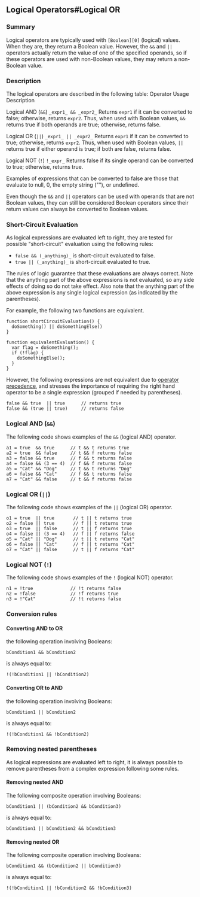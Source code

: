 ## Logical Operators\#Logical OR

### Summary

Logical operators are typically used with `[Boolean][0]` (logical) values. When they are, they return a Boolean value. However, the `&&` and `||` operators actually return the value of one of the specified operands, so if these operators are used with non-Boolean values, they may return a non-Boolean value.

### Description

The logical operators are described in the following table:
Operator
Usage
Description

Logical AND (`&&`)
`_expr1_ && _expr2_`
Returns `expr1` if it can be converted to false; otherwise, returns `expr2`. Thus, when used with Boolean values, `&&` returns true if both operands are true; otherwise, returns false.

Logical OR (`||`)
`_expr1_ || _expr2_`
Returns `expr1` if it can be converted to true; otherwise, returns `expr2`. Thus, when used with Boolean values, `||` returns true if either operand is true; if both are false, returns false.

Logical NOT (`!`)
`!_expr_`
Returns false if its single operand can be converted to true; otherwise, returns true.

Examples of expressions that can be converted to false are those that evaluate to null, 0, the empty string (""), or undefined.

Even though the `&&` and `||` operators can be used with operands that are not Boolean values, they can still be considered Boolean operators since their return values can always be converted to Boolean values.

### Short-Circuit Evaluation

As logical expressions are evaluated left to right, they are tested for possible "short-circuit" evaluation using the following rules:

* `false && (_anything)_` is short-circuit evaluated to false.
* `true || (_anything)_` is short-circuit evaluated to true.

The rules of logic guarantee that these evaluations are always correct. Note that the anything part of the above expressions is not evaluated, so any side effects of doing so do not take effect. Also note that the anything part of the above expression is any single logical expression (as indicated by the parentheses).

For example, the following two functions are equivalent.

    function shortCircuitEvaluation() {
      doSomething() || doSomethingElse()
    }
    
    function equivalentEvaluation() {
      var flag = doSomething();
      if (!flag) {
        doSomethingElse();
      }
    }
    

However, the following expressions are not equivalent due to [operator precedence][1], and stresses the importance of requiring the right hand operator to be a single expression (grouped if needed by parentheses).

    false && true  || true      // returns true
    false && (true || true)     // returns false

### Logical AND (`&&`)

The following code shows examples of the `&&` (logical AND) operator.

    a1 = true  && true      // t && t returns true
    a2 = true  && false     // t && f returns false
    a3 = false && true      // f && t returns false
    a4 = false && (3 == 4)  // f && f returns false
    a5 = "Cat" && "Dog"     // t && t returns "Dog"
    a6 = false && "Cat"     // f && t returns false
    a7 = "Cat" && false     // t && f returns false
    

### Logical OR (`||`)

The following code shows examples of the `||` (logical OR) operator.

    o1 = true  || true       // t || t returns true
    o2 = false || true       // f || t returns true
    o3 = true  || false      // t || f returns true
    o4 = false || (3 == 4)   // f || f returns false
    o5 = "Cat" || "Dog"      // t || t returns "Cat"
    o6 = false || "Cat"      // f || t returns "Cat"
    o7 = "Cat" || false      // t || f returns "Cat"
    

### Logical NOT (`!`)

The following code shows examples of the `!` (logical NOT) operator.

    n1 = !true              // !t returns false
    n2 = !false             // !f returns true
    n3 = !"Cat"             // !t returns false
    

### Conversion rules

#### Converting AND to OR

the following operation involving Booleans:

    bCondition1 && bCondition2

is always equal to:

    !(!bCondition1 || !bCondition2)

#### Converting OR to AND

the following operation involving Booleans:

    bCondition1 || bCondition2

is always equal to:

    !(!bCondition1 && !bCondition2)

### Removing nested parentheses

As logical expressions are evaluated left to right, it is always possible to remove parentheses from a complex expression following some rules.

#### Removing nested AND

The following composite operation involving Booleans:

    bCondition1 || (bCondition2 && bCondition3)

is always equal to:

    bCondition1 || bCondition2 && bCondition3

#### Removing nested OR

The following composite operation involving Booleans:

    bCondition1 && (bCondition2 || bCondition3)

is always equal to:

    !(!bCondition1 || !bCondition2 && !bCondition3)



[0]: https://developer.mozilla.org/en/docs/Web/JavaScript/Reference/Global_Objects/Boolean
[1]: https://developer.mozilla.org/en/docs/Web/JavaScript/Reference/Operators/Operator_Precedence